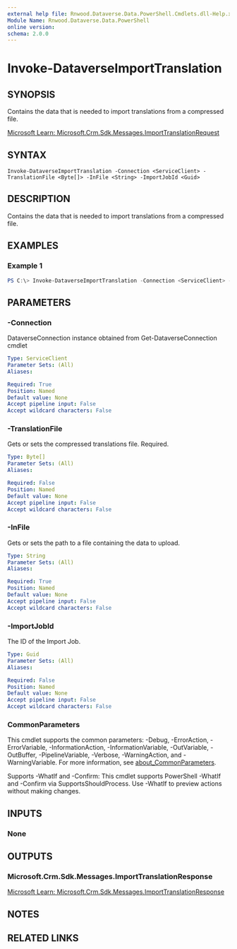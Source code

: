 ```yaml
---
external help file: Rnwood.Dataverse.Data.PowerShell.Cmdlets.dll-Help.xml
Module Name: Rnwood.Dataverse.Data.PowerShell
online version:
schema: 2.0.0
---
```


# Invoke-DataverseImportTranslation

## SYNOPSIS
Contains the data that is needed to import translations from a compressed file.

[Microsoft Learn: Microsoft.Crm.Sdk.Messages.ImportTranslationRequest](https://learn.microsoft.com/dotnet/api/Microsoft.Crm.Sdk.Messages.ImportTranslationRequest)

## SYNTAX

```
Invoke-DataverseImportTranslation -Connection <ServiceClient> -TranslationFile <Byte[]> -InFile <String> -ImportJobId <Guid>
```

## DESCRIPTION
Contains the data that is needed to import translations from a compressed file.

## EXAMPLES

### Example 1
```powershell
PS C:\> Invoke-DataverseImportTranslation -Connection <ServiceClient> -TranslationFile <Byte[]> -InFile <String> -ImportJobId <Guid>
```

## PARAMETERS

### -Connection
DataverseConnection instance obtained from Get-DataverseConnection cmdlet

```yaml
Type: ServiceClient
Parameter Sets: (All)
Aliases:

Required: True
Position: Named
Default value: None
Accept pipeline input: False
Accept wildcard characters: False
```

### -TranslationFile
Gets or sets the compressed translations file. Required.

```yaml
Type: Byte[]
Parameter Sets: (All)
Aliases:

Required: False
Position: Named
Default value: None
Accept pipeline input: False
Accept wildcard characters: False
```

### -InFile
Gets or sets the path to a file containing the data to upload.

```yaml
Type: String
Parameter Sets: (All)
Aliases:

Required: True
Position: Named
Default value: None
Accept pipeline input: False
Accept wildcard characters: False
```

### -ImportJobId
The ID of the Import Job.

```yaml
Type: Guid
Parameter Sets: (All)
Aliases:

Required: False
Position: Named
Default value: None
Accept pipeline input: False
Accept wildcard characters: False
```

### CommonParameters
This cmdlet supports the common parameters: -Debug, -ErrorAction, -ErrorVariable, -InformationAction, -InformationVariable, -OutVariable, -OutBuffer, -PipelineVariable, -Verbose, -WarningAction, and -WarningVariable. For more information, see [about_CommonParameters](http://go.microsoft.com/fwlink/?LinkID=113216).

Supports -WhatIf and -Confirm: This cmdlet supports PowerShell -WhatIf and -Confirm via SupportsShouldProcess. Use -WhatIf to preview actions without making changes.

## INPUTS

### None
## OUTPUTS

### Microsoft.Crm.Sdk.Messages.ImportTranslationResponse
[Microsoft Learn: Microsoft.Crm.Sdk.Messages.ImportTranslationResponse](https://learn.microsoft.com/dotnet/api/Microsoft.Crm.Sdk.Messages.ImportTranslationResponse)
## NOTES

## RELATED LINKS
